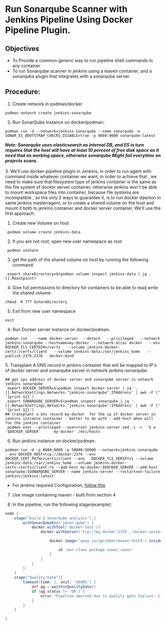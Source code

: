 # Run Sonarqube Scanner with Jenkins Pipeline Using Docker Pipeline Plugin.

## Objectives
  - To Provide a common generic way to run pipeline shell commands in any container
  - To run Sonarqube scanner in jenkins using a maven container, and a sonarqube plugin that integrates with a sonarqube server.

## Procedure:

1. Create network in podman/docker
```shell
podman network create jenkins-sonarqube
```
2. Run SonarQube Instance on docker/podman:
```shell
podman run -d --network=jenkins-sonarqube --name sonarqube -e SONAR_ES_BOOTSTRAP_CHECKS_DISABLE=true -p 9000:9000 sonarqube:latest
```
*__Note: Sonarqube uses elasticsearch as internal DB, and ES in turn requires that the host will have at least 10 percent of free disk space as it need that as working space, otherwise sonarqube Might fail everytime on projects scans.__* \
 \
3. We'll use docker-pipeline plugin in Jenkins, in order to run agent with command inside whatever container we want, in order to achieve that , we need to make sure that filesystem type of jenkins container is the same as the file system of docker server container, otherwise jenkins won't be able to mount workspace files into container, because file systems are incompatible , so the only 2 ways to guarantee it, is to run docker daemon in same jenkins master/agent, or to create a shared volume on the host and mount it both to jenkins container and docker server container, We'll use the first approach:
   
   1. Create new Volume on host 
   ```shell
    podman volume create jenkins-data
   ```
   2. If you are not root, open new user namespace as root
   ```shell
    podman unshare
   ```
   3. get the path of the shared volume on host by running the following command: 
   ```shell
    export shareDirectory=$(podman volume inspect jenkins-data | jq .[].Mountpoint)
   ```
   4. Give full permissions to directory for containers to be able to read,write the shared volume:
   ```shell
   chmod -R 777 $shareDirectory
   ```
   5. Exit from new user namespace
   ```shell
   exit
   ```
 
  
4. Run Docker server instance on docker/podman:
```shell
podman run   --name docker-server  --detach   --privileged   --network jenkins-sonarqube --hostname=my-docker  --network-alias docker   --env DOCKER_TLS_CERTDIR=/certs   --volume jenkins-docker-certs:/certs/client   --volume jenkins-data:/var/jenkins_home   --publish 2376:2376   docker:dind
```

[comment]: <> (6. Link podman socket to docker socket, and Mount the docker socket to new deployed container containing the docker executable)

[comment]: <> (```shell)

[comment]: <> (systemctl --user enable podman.socket  --now)

[comment]: <> (sudo ln -s /run/user/${UID}/podman/podman.sock /var/run/docker.sock)

[comment]: <> (podman run  --privileged -d --network host  -v /var/run/docker.sock:/var/run/docker.sock --name docker docker sleep infinity)

[comment]: <> (```)
5. Transplant A DNS record in jenkins container that will be mapped to IP's of docker server and sonarqube server in network jenkins-sonarqube 
   ```shell
   ## get ips address of docker server and sonarqube server in network jenkins-sonarqube 
    export DOCKER_SERVER=$(podman inspect docker-server | jq '.[].NetworkSettings.Networks."jenkins-sonarqube".IPAddress' | awk -F \" '{print $2}')
    export SONARQUBE_SERVER=$(podman inspect sonarqube | jq '.[].NetworkSettings.Networks."jenkins-sonarqube".IPAddress' | awk -F \" '{print $2}')
   ## transplant a dns record my-docker  for the ip of docker server in jenkins instance container - better to do with --add-host when will run the jenkins container
    podman exec --privileged --user=root jenkins-server sed -i -c  '$ a '$DOCKER_SERVER'      my-docker' /etc/hosts
   ```
6. Run jenkins instance on docker/podman:
  ```shell
  podman run -d -p 8080:8080 -p 50000:50000 --network=jenkins-sonarqube --env DOCKER_HOST=tcp://docker:2376 --env DOCKER_CERT_PATH=/certs/client --env   DOCKER_TLS_VERIFY=1 --volume jenkins-data:/var/jenkins_home --volume jenkins-docker-certs:/certs/client:ro --add-host my-docker:$DOCKER_SERVER --add-host sonarqube:$SONARQUBE_SERVER --name jenkins-server --restart=on-failure  jenkins/jenkins:latest
  ```
   - For jenkins required Configuration, [follow this](./Jenkins-README.md)    
7. Use image containing maven - built from section 4

8. In the pipeline, run the following stage(example):
```groovy
node {
    stage("build & SonarQube analysis") {
        withSonarQubeEnv('sonar-qube') {
            docker.withTool('docker-test'){
                docker.withServer('tcp://my-docker:2376','docker-server-certs'){

                    docker.image('quay.io/zgrinber/maven:test3').inside{

                        sh 'mvn clean package sonar:sonar'
                    }
                }
            }
        }
    }
    stage("Quality Gate"){
        timeout(time: 1, unit: 'HOURS') {
            def qg = waitForQualityGate()
            if (qg.status != 'OK') {
                error "Pipeline aborted due to quality gate failure: ${qg.status}"
            }
        }
    }

}

      
```
